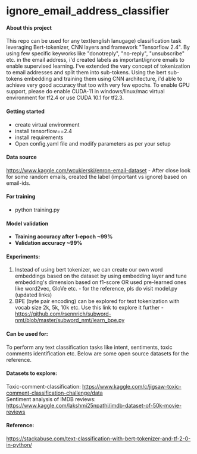 # ignore_email_address_classifier

#### About this project
This repo can be used for any text(english lanugage) classification task leveraging Bert-tokenizer, CNN layers and framework "Tensorflow 2.4". By using few specific keyworks like "donotreply", "no-reply", "unsubscribe" etc. in the email address, i'd created labels as important/ignore emails to enable supervised learning. I've extended the vary concept of tokenization to email addresses and split them into sub-tokens. Using the bert sub-tokens embedding and training them using CNN architecture, i'd able to achieve very good accuracy that too with very few epochs. To enable GPU support, please do enable CUDA-11 in windows/linux/mac virtual environment for tf2.4 or use CUDA 10.1 for tf2.3. 

#### Getting started
- create virtual environment
- install tensorflow==2.4
- install requirements 
- Open config.yaml file and modify parameters as per your setup

#### Data source
https://www.kaggle.com/wcukierski/enron-email-dataset - After close look for some random emails, created the label (important vs ignore) based on email-ids. 

#### For training
- python training.py 

#### Model validation
- **Training accuracy after 1-epoch ~99%** 
- **Validation accuracy ~99%**

#### Experiments:
1) Instead of using bert tokenizer, we can create our own word embeddings based on the dataset by using embedding layer and tune embedding's dimension based on f1-score OR used pre-learned ones like word2vec, GloVe etc. - for the reference, pls do visit model.py (updated links)
2) BPE (byte pair encoding) can be explored for text tokenization with vocab size 2k, 5k, 10k etc. Use this link to explore it further - https://github.com/rsennrich/subword-nmt/blob/master/subword_nmt/learn_bpe.py

#### Can be used for:
To perform any text classification tasks like intent, sentiments, toxic comments identification etc. Below are some open source datasets for the reference.

#### Datasets to explore:
Toxic-comment-classification: https://www.kaggle.com/c/jigsaw-toxic-comment-classification-challenge/data <br>
Sentiment analysis of IMDB reviews: https://www.kaggle.com/lakshmi25npathi/imdb-dataset-of-50k-movie-reviews

#### Reference:
https://stackabuse.com/text-classification-with-bert-tokenizer-and-tf-2-0-in-python/

